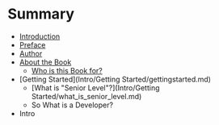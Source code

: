 # Summary

* [Introduction](README.md)
* [Preface](Intro/preface.md)
* [Author](Intro/author.md)
* [About the Book](Intro/About/about_the_book.md)
   * [Who is this Book for?](Intro/About/who_is_this_book_for.md)
* [Getting Started](Intro/Getting Started/gettingstarted.md)
   * [What is "Senior Level"?](Intro/Getting Started/what_is_senior_level.md)
   * So What is a Developer?
* Intro

